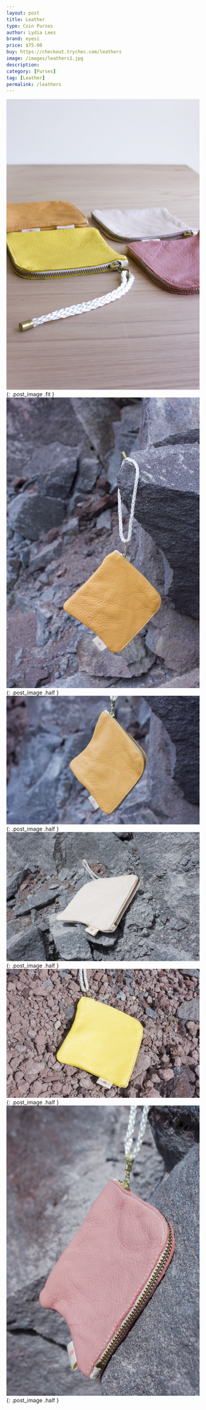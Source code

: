 ```yaml
---
layout: post
title: Leather
type: Coin Purses
author: Lydia Lees
brand: eyesi
price: $75.00
buy: https://checkout.trychec.com/leathers
image: /images/leathers1.jpg
description:
category: [Purses]
tag: [Leather]
permalink: /leathers
---
```

![](/images/leathers2.jpg){: .post_image .fit }
![](/images/leathers3.jpg){: .post_image .half }
![](/images/leathers4.jpg){: .post_image .half }
![](/images/leathers5.jpg){: .post_image .half }
![](/images/leathers6.jpg){: .post_image .half }
![](/images/leathers7.jpg){: .post_image .half }